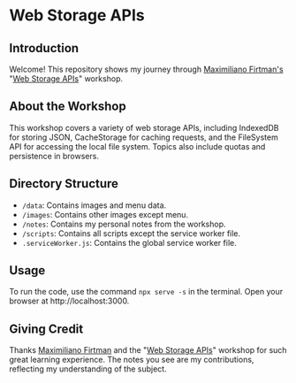 # Web Storage APIs

## Introduction
Welcome! This repository shows my journey through [Maximiliano Firtman's](https://frontendmasters.com/teachers/firt/) "[Web Storage APIs](https://frontendmasters.com/courses/web-storage-apis/)" workshop. 

## About the Workshop
This workshop covers a variety of web storage APIs, including IndexedDB for storing JSON, CacheStorage for caching requests, and the FileSystem API for accessing the local file system. Topics also include quotas and persistence in browsers.

## Directory Structure
- `/data`: Contains images and menu data.
- `/images`: Contains other images except menu.
- `/notes`: Contains my personal notes from the workshop.
- `/scripts`: Contains all scripts except the service worker file.
- `.serviceWorker.js`: Contains the global service worker file.

## Usage
To run the code, use the command `npx serve -s` in the terminal. Open your browser at http://localhost:3000.

## Giving Credit
Thanks [Maximiliano Firtman](https://frontendmasters.com/teachers/firt/) and the "[Web Storage APIs](https://frontendmasters.com/courses/web-storage-apis/)" workshop for such great learning experience.
The notes you see are my contributions, reflecting my understanding of the subject.